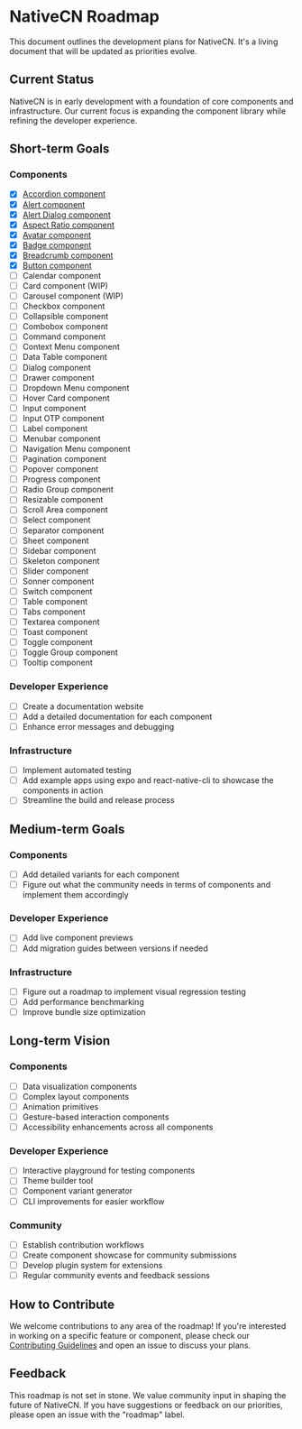# NativeCN Roadmap

This document outlines the development plans for NativeCN. It's a living document that will be updated as priorities evolve.

## Current Status

NativeCN is in early development with a foundation of core components and infrastructure. Our current focus is expanding the component library while refining the developer experience.

## Short-term Goals

### Components

- [x] [Accordion component](https://github.com/tailwiinder/nativecn/tree/main/packages/cli/templates/accordion)
- [x] [Alert component](https://github.com/tailwiinder/nativecn/tree/main/packages/cli/templates/alert)
- [x] [Alert Dialog component](https://github.com/tailwiinder/nativecn/tree/main/packages/cli/templates/alertdialog)
- [x] [Aspect Ratio component](https://github.com/tailwiinder/nativecn/tree/main/packages/cli/templates/aspectratio)
- [x] [Avatar component](https://github.com/tailwiinder/nativecn/tree/main/packages/cli/templates/avatar)
- [x] [Badge component](https://github.com/tailwiinder/nativecn/tree/main/packages/cli/templates/badge)
- [x] [Breadcrumb component](https://github.com/tailwiinder/nativecn/tree/main/packages/cli/templates/breadcrumb)
- [x] [Button component](https://github.com/tailwiinder/nativecn/tree/main/packages/cli/templates/button)
- [ ] Calendar component
- [ ] Card component (WIP)
- [ ] Carousel component (WIP)
- [ ] Checkbox component
- [ ] Collapsible component
- [ ] Combobox component
- [ ] Command component
- [ ] Context Menu component
- [ ] Data Table component
- [ ] Dialog component
- [ ] Drawer component
- [ ] Dropdown Menu component
- [ ] Hover Card component
- [ ] Input component
- [ ] Input OTP component
- [ ] Label component
- [ ] Menubar component
- [ ] Navigation Menu component
- [ ] Pagination component
- [ ] Popover component
- [ ] Progress component
- [ ] Radio Group component
- [ ] Resizable component
- [ ] Scroll Area component
- [ ] Select component
- [ ] Separator component
- [ ] Sheet component
- [ ] Sidebar component
- [ ] Skeleton component
- [ ] Slider component
- [ ] Sonner component
- [ ] Switch component
- [ ] Table component
- [ ] Tabs component
- [ ] Textarea component
- [ ] Toast component
- [ ] Toggle component
- [ ] Toggle Group component
- [ ] Tooltip component

### Developer Experience

- [ ] Create a documentation website
- [ ] Add a detailed documentation for each component
- [ ] Enhance error messages and debugging

### Infrastructure

- [ ] Implement automated testing
- [ ] Add example apps using expo and react-native-cli to showcase the components in action
- [ ] Streamline the build and release process

## Medium-term Goals

### Components

- [ ] Add detailed variants for each component
- [ ] Figure out what the community needs in terms of components and implement them accordingly

### Developer Experience

- [ ] Add live component previews
- [ ] Add migration guides between versions if needed

### Infrastructure

- [ ] Figure out a roadmap to implement visual regression testing
- [ ] Add performance benchmarking
- [ ] Improve bundle size optimization

## Long-term Vision

### Components

- [ ] Data visualization components
- [ ] Complex layout components
- [ ] Animation primitives
- [ ] Gesture-based interaction components
- [ ] Accessibility enhancements across all components

### Developer Experience

- [ ] Interactive playground for testing components
- [ ] Theme builder tool
- [ ] Component variant generator
- [ ] CLI improvements for easier workflow

### Community

- [ ] Establish contribution workflows
- [ ] Create component showcase for community submissions
- [ ] Develop plugin system for extensions
- [ ] Regular community events and feedback sessions

## How to Contribute

We welcome contributions to any area of the roadmap! If you're interested in working on a specific feature or component, please check our [Contributing Guidelines](CONTRIBUTING.md) and open an issue to discuss your plans.

## Feedback

This roadmap is not set in stone. We value community input in shaping the future of NativeCN. If you have suggestions or feedback on our priorities, please open an issue with the "roadmap" label.
